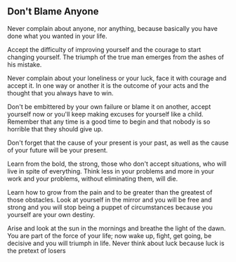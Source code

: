 ## Don't Blame Anyone

 Never complain about anyone, nor anything,
 because basically you have done
 what you wanted in your life.

 Accept the difficulty of improving yourself
 and the courage to start changing yourself.
 The triumph of the true man emerges from
 the ashes of his mistake.

 Never complain about your loneliness or your
 luck, face it with courage and accept it.
 In one way or another it is the outcome of
 your acts and the thought that you always
 have to win.

 Don't be embittered by your own failure or
 blame it on another, accept yourself now or
 you'll keep making excuses for yourself like a child.
 Remember that any time is
 a good time to begin and that nobody
 is so horrible that they should give up.

 Don't forget that the cause of your present
 is your past, as well as the cause of your
 future will be your present.

 Learn from the bold, the strong,
 those who don't accept situations, who
 will live in spite of everything. Think less in
 your problems and more in your work and
 your problems, without eliminating them, will die.

 Learn how to grow from the pain and to be
 greater than the greatest of those
 obstacles. Look at yourself in the mirror
 and you will be free and strong and you will stop
 being a puppet of circumstances because you
 yourself are your own destiny.
 
 Arise and look at the sun in the mornings
 and breathe the light of the dawn.
 You are part of the force of your life;
 now wake up, fight, get going, be decisive
 and you will triumph in life. Never think about
 luck because luck is
 the pretext of losers

